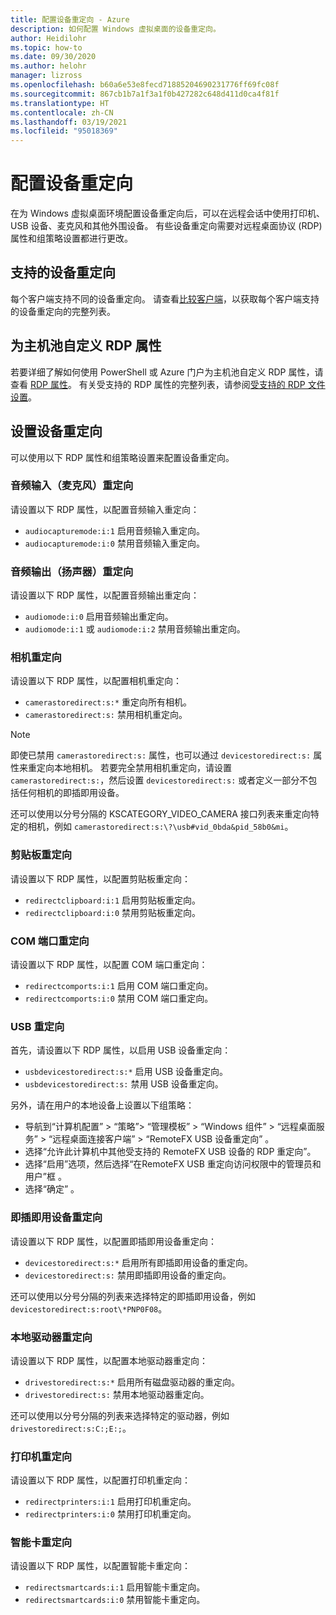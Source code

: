 ```yaml
---
title: 配置设备重定向 - Azure
description: 如何配置 Windows 虚拟桌面的设备重定向。
author: Heidilohr
ms.topic: how-to
ms.date: 09/30/2020
ms.author: helohr
manager: lizross
ms.openlocfilehash: b60a6e53e8fecd71885204690231776ff69fc08f
ms.sourcegitcommit: 867cb1b7a1f3a1f0b427282c648d411d0ca4f81f
ms.translationtype: HT
ms.contentlocale: zh-CN
ms.lasthandoff: 03/19/2021
ms.locfileid: "95018369"
---
```

# <a name="configure-device-redirections"></a>配置设备重定向

在为 Windows 虚拟桌面环境配置设备重定向后，可以在远程会话中使用打印机、USB 设备、麦克风和其他外围设备。 有些设备重定向需要对远程桌面协议 (RDP) 属性和组策略设置都进行更改。

## <a name="supported-device-redirections"></a>支持的设备重定向

每个客户端支持不同的设备重定向。 请查看[比较客户端](/windows-server/remote/remote-desktop-services/clients/remote-desktop-app-compare)，以获取每个客户端支持的设备重定向的完整列表。

## <a name="customizing-rdp-properties-for-a-host-pool"></a>为主机池自定义 RDP 属性

若要详细了解如何使用 PowerShell 或 Azure 门户为主机池自定义 RDP 属性，请查看 [RDP 属性](customize-rdp-properties.md)。 有关受支持的 RDP 属性的完整列表，请参阅[受支持的 RDP 文件设置](/windows-server/remote/remote-desktop-services/clients/rdp-files?context=%2fazure%2fvirtual-desktop%2fcontext%2fcontext)。

## <a name="setup-device-redirections"></a>设置设备重定向

可以使用以下 RDP 属性和组策略设置来配置设备重定向。

### <a name="audio-input-microphone-redirection"></a>音频输入（麦克风）重定向

请设置以下 RDP 属性，以配置音频输入重定向：

- `audiocapturemode:i:1` 启用音频输入重定向。
- `audiocapturemode:i:0` 禁用音频输入重定向。

### <a name="audio-output-speaker-redirection"></a>音频输出（扬声器）重定向

请设置以下 RDP 属性，以配置音频输出重定向：

- `audiomode:i:0` 启用音频输出重定向。
- `audiomode:i:1` 或 `audiomode:i:2` 禁用音频输出重定向。

### <a name="camera-redirection"></a>相机重定向

请设置以下 RDP 属性，以配置相机重定向：

- `camerastoredirect:s:*` 重定向所有相机。
- `camerastoredirect:s:` 禁用相机重定向。

>[!NOTE]
>即使已禁用 `camerastoredirect:s:` 属性，也可以通过 `devicestoredirect:s:` 属性来重定向本地相机。 若要完全禁用相机重定向，请设置 `camerastoredirect:s:`，然后设置 `devicestoredirect:s:` 或者定义一部分不包括任何相机的即插即用设备。

还可以使用以分号分隔的 KSCATEGORY_VIDEO_CAMERA 接口列表来重定向特定的相机，例如 `camerastoredirect:s:\?\usb#vid_0bda&pid_58b0&mi`。 

### <a name="clipboard-redirection"></a>剪贴板重定向

请设置以下 RDP 属性，以配置剪贴板重定向：

- `redirectclipboard:i:1` 启用剪贴板重定向。
- `redirectclipboard:i:0` 禁用剪贴板重定向。

### <a name="com-port-redirections"></a>COM 端口重定向

请设置以下 RDP 属性，以配置 COM 端口重定向：

- `redirectcomports:i:1` 启用 COM 端口重定向。
- `redirectcomports:i:0` 禁用 COM 端口重定向。

### <a name="usb-redirection"></a>USB 重定向

首先，请设置以下 RDP 属性，以启用 USB 设备重定向：

- `usbdevicestoredirect:s:*` 启用 USB 设备重定向。
- `usbdevicestoredirect:s:` 禁用 USB 设备重定向。

另外，请在用户的本地设备上设置以下组策略：

- 导航到“计算机配置” > “策略”> “管理模板” > “Windows 组件” > “远程桌面服务” > “远程桌面连接客户端” > “RemoteFX USB 设备重定向”      。
- 选择“允许此计算机中其他受支持的 RemoteFX USB 设备的 RDP 重定向”。
- 选择“启用”选项，然后选择“在RemoteFX USB 重定向访问权限中的管理员和用户”框 。
- 选择“确定”  。

### <a name="plug-and-play-device-redirection"></a>即插即用设备重定向

请设置以下 RDP 属性，以配置即插即用设备重定向：

- `devicestoredirect:s:*` 启用所有即插即用设备的重定向。
- `devicestoredirect:s:` 禁用即插即用设备的重定向。

还可以使用以分号分隔的列表来选择特定的即插即用设备，例如 `devicestoredirect:s:root\*PNP0F08`。

### <a name="local-drive-redirection"></a>本地驱动器重定向

请设置以下 RDP 属性，以配置本地驱动器重定向：

- `drivestoredirect:s:*` 启用所有磁盘驱动器的重定向。
- `drivestoredirect:s:` 禁用本地驱动器重定向。

还可以使用以分号分隔的列表来选择特定的驱动器，例如 `drivestoredirect:s:C:;E:;`。

### <a name="printer-redirection"></a>打印机重定向

请设置以下 RDP 属性，以配置打印机重定向：

- `redirectprinters:i:1` 启用打印机重定向。
- `redirectprinters:i:0` 禁用打印机重定向。

### <a name="smart-card-redirection"></a>智能卡重定向

请设置以下 RDP 属性，以配置智能卡重定向：

- `redirectsmartcards:i:1` 启用智能卡重定向。
- `redirectsmartcards:i:0` 禁用智能卡重定向。